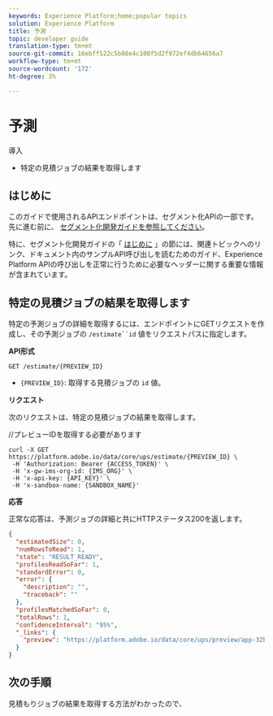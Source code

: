 ```yaml
---
keywords: Experience Platform;home;popular topics
solution: Experience Platform
title: 予測
topic: developer guide
translation-type: tm+mt
source-git-commit: 16ebff522c5b08e4c100f5d2f972ef4db64656a7
workflow-type: tm+mt
source-wordcount: '172'
ht-degree: 3%

---
```



# 予測

導入

- 特定の見積ジョブの結果を取得します

## はじめに

このガイドで使用されるAPIエンドポイントは、セグメント化APIの一部です。 先に進む前に、 [セグメント化開発ガイドを参照してください](./getting-started.md)。

特に、セグメント化開発ガイドの「 [はじめに](./getting-started.md#getting-started) 」の節には、関連トピックへのリンク、ドキュメント内のサンプルAPI呼び出しを読むためのガイド、Experience Platform APIの呼び出しを正常に行うために必要なヘッダーに関する重要な情報が含まれています。

## 特定の見積ジョブの結果を取得します

特定の予測ジョブの詳細を取得するには、エンドポイントにGETリクエストを作成し、その予測ジョブの `/estimate``id` 値をリクエストパスに指定します。

**API形式**

```http
GET /estimate/{PREVIEW_ID}
```

- `{PREVIEW_ID}`: 取得する見積ジョブの `id` 値。

**リクエスト**

次のリクエストは、特定の見積ジョブの結果を取得します。

//プレビューIDを取得する必要があります

```shell
curl -X GET https://platform.adobe.io/data/core/ups/estimate/{PREVIEW_ID} \
 -H 'Authorization: Bearer {ACCESS_TOKEN}' \
 -H 'x-gw-ims-org-id: {IMS_ORG}' \
 -H 'x-api-key: {API_KEY}' \
 -H 'x-sandbox-name: {SANDBOX_NAME}'
```

**応答**

正常な応答は、予測ジョブの詳細と共にHTTPステータス200を返します。

```json
{
  "estimatedSize": 0,
  "numRowsToRead": 1,
  "state": "RESULT_READY",
  "profilesReadSoFar": 1,
  "standardError": 0,
  "error": {
    "description": "",
    "traceback": ""
  },
  "profilesMatchedSoFar": 0,
  "totalRows": 1,
  "confidenceInterval": "95%",
  "_links": {
    "preview": "https://platform.adobe.io/data/core/ups/preview/app-32be0328-3f31-4b64-8d84-acd0c4fbdad3/execution/0?previewQueryId=e890068b-f5ca-4a8f-a6b5-af87ff0caac3"
  }
}
```

## 次の手順

見積もりジョブの結果を取得する方法がわかったので、
